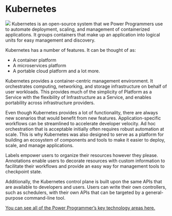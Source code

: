 # Kubernetes

![](https://files.slack.com/files-pri/T5ZCCM18S-FBYQHK5CZ/infosys_pp_github_infographic-03.png)
Kubernetes is an open-source system that we Power Programmers use to automate deployment, scaling, and management of containerized applications. It groups containers that make up an application into logical units for easy management and discovery.

Kubernetes has a number of features. It can be thought of as:

* A container platform
* A microservices platform
* A portable cloud platform and a lot more.

Kubernetes provides a container-centric management environment. It orchestrates computing, networking, and storage infrastructure on behalf of user workloads. This provides much of the simplicity of Platform as a Service with the flexibility of Infrastructure as a Service, and enables portability across infrastructure providers.

Even though Kubernetes provides a lot of functionality, there are always new scenarios that would benefit from new features. Application-specific workflows can be streamlined to accelerate developer velocity. Ad hoc orchestration that is acceptable initially often requires robust automation at scale. This is why Kubernetes was also designed to serve as a platform for building an ecosystem of components and tools to make it easier to deploy, scale, and manage applications.

Labels empower users to organize their resources however they please. Annotations enable users to decorate resources with custom information to facilitate their workflows and provide an easy way for management tools to checkpoint state.

Additionally, the Kubernetes control plane is built upon the same APIs that are available to developers and users. Users can write their own controllers, such as schedulers, with their own APIs that can be targeted by a general-purpose command-line tool.

[You can see all of the Power Programmer’s key technology areas here.](https://github.com/InfosysUS/power-programmer/blob/master/Key%20Technology%20Areas.jpg)

